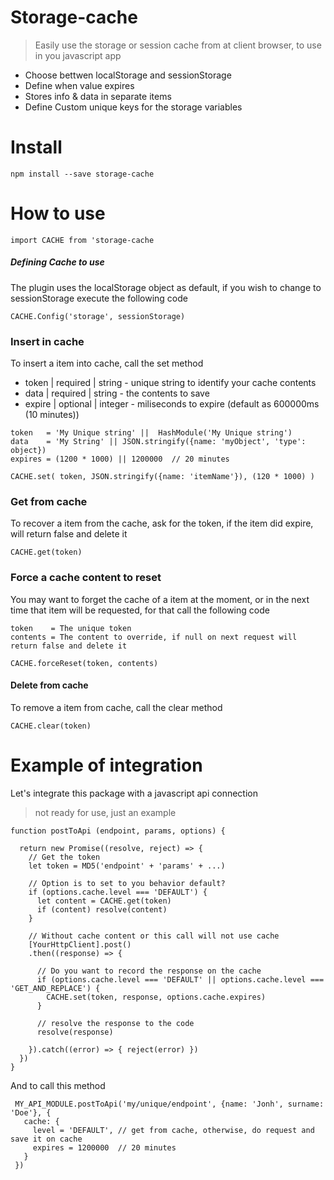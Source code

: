 # Storage-cache

> Easily use the storage or session cache from at client browser, to use in you javascript app
   
   - Choose bettwen localStorage and sessionStorage
   - Define when value expires
   - Stores info & data in separate items
   - Define Custom unique keys for the storage variables

# Install

````
npm install --save storage-cache
````

# How to use
````
import CACHE from 'storage-cache
````

##### Defining Cache to use
The plugin uses the localStorage object as default, if you wish to change to sessionStorage execute the following code
 
 ````
 CACHE.Config('storage', sessionStorage)
 ````

### Insert in cache
To insert a item into cache, call the set method
 - token  | required | string - unique string to identify your cache contents
 - data   | required | string - the contents to save
 - expire | optional | integer - miliseconds to expire (default as 600000ms (10 minutes))

````
token   = 'My Unique string' ||  HashModule('My Unique string')
data    = 'My String' || JSON.stringify({name: 'myObject', 'type': object})
expires = (1200 * 1000) || 1200000  // 20 minutes
````
````
CACHE.set( token, JSON.stringify({name: 'itemName'}), (120 * 1000) )
````

### Get from cache
To recover a item from the cache, ask for the token, if the item did expire, will return false and delete it

````
CACHE.get(token)
````

### Force a cache content to reset
You may want to forget the cache of a item at the moment, or in the next time that item will be requested,
for that call the following code

`````
token    = The unique token
contents = The content to override, if null on next request will return false and delete it
`````

`````
CACHE.forceReset(token, contents)
`````

#### Delete from cache
To remove a item from cache, call the clear method
`````
CACHE.clear(token)
`````

# Example of integration
Let's integrate this package with a javascript api connection
> not ready for use, just an example

````
function postToApi (endpoint, params, options) {

  return new Promise((resolve, reject) => {
    // Get the token
    let token = MD5('endpoint' + 'params' + ...)
    
    // Option is to set to you behavior default?
    if (options.cache.level === 'DEFAULT') {
      let content = CACHE.get(token)
      if (content) resolve(content)
    }
    
    // Without cache content or this call will not use cache
    [YourHttpClient].post()
    .then((response) => {
    
      // Do you want to record the response on the cache
      if (options.cache.level === 'DEFAULT' || options.cache.level === 'GET_AND_REPLACE') {
        CACHE.set(token, response, options.cache.expires)
      }
      
      // resolve the response to the code
      resolve(response)
      
    }).catch((error) => { reject(error) })
  })
}

````

And to call this method

````
 MY_API_MODULE.postToApi('my/unique/endpoint', {name: 'Jonh', surname: 'Doe'}, {
   cache: {
     level = 'DEFAULT', // get from cache, otherwise, do request and save it on cache
     expires = 1200000  // 20 minutes
   }
 })
````